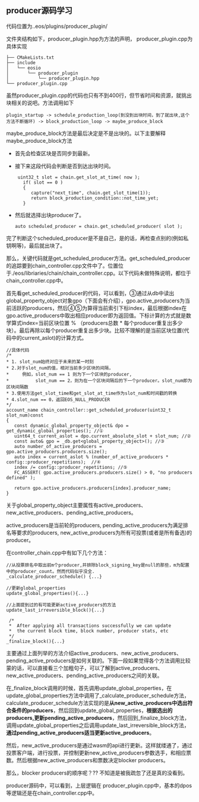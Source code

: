 ## producer源码学习

代码位置为..eos/plugins/producer_plugin/

文件夹结构如下，producer_plugin.hpp为方法的声明， producer_plugin.cpp为具体实现

```
├── CMakeLists.txt
├── include
│   └── eosio
│       └── producer_plugin
│           └── producer_plugin.hpp
└── producer_plugin.cpp

```



虽然producer_plugin.cpp的代码也只有不到400行，但节省时间和资源，就挑出块相关的说吧。方法调用如下

```
plugin_startup -> schedule_production_loop(到没到出块时间，到了就出块,这个方法不断循环) -> block_production_loop -> maybe_produce_block
```

maybe_produce_block方法是最后决定是不是出块的。以下主要解释maybe_produce_block方法

+ 首先会检查区块是否同步到最新。

+ 接下来这段代码会判断是否到达出块时间。

  ```
   uint32_t slot = chain.get_slot_at_time( now );
     if( slot == 0 )
     {
        capture("next_time", chain.get_slot_time(1));
        return block_production_condition::not_time_yet;
     }
  ```


+ 然后就选择出块producer了。

  ```
  auto scheduled_producer = chain.get_scheduled_producer( slot );
  ```

完了判断这个scheduled_producer是不是自己，是的话，再检查点别的(例如私钥啊等)，最后就出块了。

那么，关键代码就是get_scheduled_producer方法。get_scheduled_producer的追踪要到chain_controller.cpp文件中了。位置位于./eos/libriaries/chain/chain_controller.cpp。以下代码未做特殊说明，都位于chain_controller.cpp中。

首先看get_scheduled_producer的代码，可以看到，③通过从db中读出global_property_object对象gpo（下面会有介绍），gpo.active_producers为当前活跃的producers，然后④⑤为算得当前索引下标index，最后根据index在gpo.active_producers中取出相应producer即为返回值。下标计算的方式就是数学算式index=当前区块位置 % （producers总数 * 每个producer重复出多少块）。最后再除以每个producer重复出多少块。比较不理解的是当前区块位置(代码中的current_aslot)的计算方式。

```
//具体代码
/*
* 1. slot_num始终对应于未来的某一时刻
* 2.对于slot_num的值，相对当前多少区块的间隔，
*     例如，slot_num == 1 则为下一个区块的producer, 
*          slot_num == 2，则为在一个区块间隔后的下一个producer。slot_num即为区块间隔数
* 3.使用方法get_slot_time和get_slot_at_time作为slot_num和时间戳的转换
* 4.slot_num == 0，返回EOS_NULL_PRODUCER
*/
account_name chain_controller::get_scheduled_producer(uint32_t slot_num)const
{
   const dynamic_global_property_object& dpo = get_dynamic_global_properties(); //①
   uint64_t current_aslot = dpo.current_absolute_slot + slot_num; //②
   const auto& gpo = _db.get<global_property_object>(); //③
   auto number_of_active_producers = gpo.active_producers.producers.size();
   auto index = current_aslot % (number_of_active_producers * config::producer_repetitions);  //④
   index /= config::producer_repetitions; //⑤
   FC_ASSERT( gpo.active_producers.producers.size() > 0, "no producers defined" );

   return gpo.active_producers.producers[index].producer_name;
}
```



关于global\_property\_object主要属性有active\_producers、new\_active\_producers、pending\_active\_producers。

active\_producers是当前轮的producers, pending\_active\_producers为满足排名等要求的producers, new\_active\_producers为所有可投票(或者是所有备选)的producer。

在controller_chain.cpp中有如下几个方法：

```
//从投票排名中取出前m个producer,并排除block_signing_key是null的那些，m为配置中的producer_count。然而代码似乎没全.
_calculate_producer_schedule() {...}

//更新global_properties
update_global_properties(){...}

//上面提到过的有可能更新active_producers的方法
update_last_irreversible_block(){...}

 /*
 *  After applying all transactions successfully we can update
 *  the current block time, block number, producer stats, etc
 */
_finalize_block(){...}
```

主要通过上面列举的方法介绍active\_producers、new\_active\_producers、pending\_active\_producers是如何关联的。下面一段如果觉得各个方法调用比较蒙的话，可以直接看三个加粗句子，可以了解到active\_producers、new\_active\_producers、pending\_active\_producers之间的关联。

在\_finalize\_block调用的时候，首先调用update\_global\_properties，在update\_global\_properties方法中调用了_calculate\_producer\_schedule方法，calculate\_producer\_schedule方法实现的是**从new\_active\_producers中选出符合条件的producers**，然后回到update\_global\_properties，**根据选出的producers,更新pending\_active\_producers**，然后回到\_finalize\_block方法，调用update\_global\_properties之后调用update_last_irreversible_block方法，**通过pending_active_producers适当更新active\_producers**。

然后，new\_active\_producers是通过wasm的api进行更新。这样就缕通了，通过投票客户端，进行投票，并控制更新new\_active\_producers参数选手，和相应票数。然后根据new\_active\_producers和票数决定blocker producers。

那么，blocker producers的顺序呢？?? 不知道是被我疏忽了还是真的没看到。



producer源码中，可以看到，上层逻辑在 producer_plugin.cpp中，基本的dpos等逻辑还是在chain_controller.cpp中。







